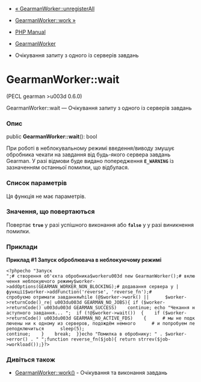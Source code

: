 - [« GearmanWorker::unregisterAll](gearmanworker.unregisterall.md)
- [GearmanWorker::work »](gearmanworker.work.md)

- [PHP Manual](index.md)
- [GearmanWorker](class.gearmanworker.md)
- Очікування запиту з одного із серверів завдань

# GearmanWorker::wait

(PECL gearman \>u003d 0.6.0)

GearmanWorker::wait — Очікування запиту з одного із серверів завдань

### Опис

public **GearmanWorker::wait**(): bool

При роботі в неблокувальному режимі введення/виводу змушує обробника
чекати на завдання від будь-якого сервера завдань Gearman. У разі відмови
буде видано попередження **`E_WARNING`** із зазначенням останньої
помилки, що відбулася.

### Список параметрів

Ця функція не має параметрів.

### Значення, що повертаються

Повертає **`true`** у разі успішного виконання або **`false`** у
у разі виникнення помилки.

### Приклади

**Приклад #1 Запуск оброблювача в неблокуючому режимі**

`<?phpecho "Запуск
";# створення об'єкта обробника$workeru003d new GearmanWorker();# включення неблокуючого режиму$worker->addOptions(GEARMAN_WORKER_NON_BLOCKING);# додавання сервера у | функції$worker->addFunction('reverse', 'reverse_fn');# спробуємо отримати завданняwhile (@$worker->work() ||      $worker->returnCode()_re| u003du003d GEARMAN_NO_JOBS){ if ($worker->returnCode() u003du003d GEARMAN_SUCCESS)    continue; echo "Чекання наступного завдання...
";  if (!@$worker->wait())  {    if ($worker->returnCode() u003du003d GEARMAN_NO_ACTIVE_FDS)    {      # мы не подключены ни к одному из серверов, подождём немного      # и попробуем переподключиться      sleep(5); continue;    }    break;  }}echo "Помилка в обробнику: " . $worker->error() . "
";function reverse_fn($job){ return strrev($job->workload());}?> `

### Дивіться також

- [GearmanWorker::work()](gearmanworker.work.md) - Очікування та
виконання завдань

